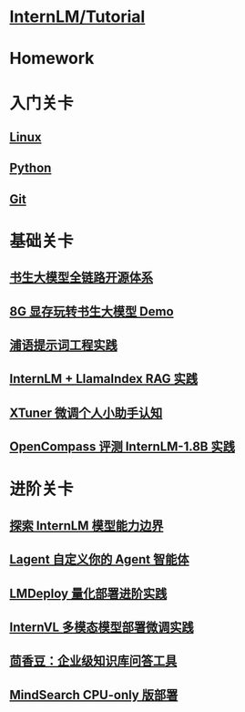 

# [InternLM/Tutorial](https://github.com/InternLM/Tutorial/tree/camp4)

# Homework

# 入门关卡

## <a href="0-1_Linux.md">Linux</a>

## <a href="0-2_Python">Python</a>

## <a href="0-3_Git.md">Git</a>

# 基础关卡

## <a href="1-1_introduce.md">书生大模型全链路开源体系</a>

## <a href="1-2_demo.md">8G 显存玩转书生大模型 Demo</a>

## <a href="1-3_prompt.md">浦语提示词工程实践</a>

## <a href="1-4_rag">InternLM + LlamaIndex RAG 实践</a>

## <a href="1-6_xtuner.md">XTuner 微调个人小助手认知</a>

## <a href="1-7_opencompass.md">OpenCompass 评测 InternLM-1.8B 实践</a>

# 进阶关卡

## <a href="2-1_badcase.md">探索 InternLM 模型能力边界</a>

## <a href="2-2_lagent.md">Lagent 自定义你的 Agent 智能体</a>

## <a href="2-3_lmdeploy.md">LMDeploy 量化部署进阶实践</a>

## <a href="2-4_internvl.md">InternVL 多模态模型部署微调实践</a>

## <a href="2-5_huixiangdou.md">茴香豆：企业级知识库问答工具</a>

## <a href="2-6_MindSearch.md">MindSearch CPU-only 版部署</a>

